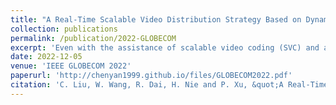 ```yaml
---
title: "A Real-Time Scalable Video Distribution Strategy Based on Dynamic Coalition and D2D Broadcast"
collection: publications
permalink: /publication/2022-GLOBECOM
excerpt: 'Even with the assistance of scalable video coding (SVC) and adaptive modulation and coding (AMC), the Internet service providers (ISP) are still challenged by videos&#39; surging traffic, compromising the quality of service (QoS) of end-users. To further promote the efficiency of real-time video distribution, we seek aids from the device-to-device (D2D) content distribution technique, where the user equipment (UEs) helps relay content to its nearby neighbours, reducing the transmission time of less popular video layers. To accomplish this, We introduce a new Dynamic Coalition Algorithm (DCA) which allocates spectral resources among coalitions based on their demands. The DCA consists of warm-up and update modules to handle the mobility of UEs during the transmission of real-time video. Multiple experiments show that our algorithm achieves good performance with lowered computational complexity, accelerated convergence, enhanced experience of services and robustness when broadcasting long videos.'
date: 2022-12-05
venue: 'IEEE GLOBECOM 2022'
paperurl: 'http://chenyan1999.github.io/files/GLOBECOM2022.pdf'
citation: 'C. Liu, W. Wang, R. Dai, H. Nie and P. Xu, &quot;A Real-Time Scalable Video Distribution Strategy Based on Dynamic Coalition and D2D Broadcast&quot;, GLOBECOM 2022 - 2022 IEEE Global Communications Conference, Rio de Janeiro, Brazil, 2022, pp. 19-24, doi: 10.1109/GLOBECOM48099.2022.10001625.'
---
```

<!-- This paper is about the number 1. The number 2 is left for future work.

[Download paper here](http://academicpages.github.io/files/paper1.pdf)

Recommended citation: Your Name, You. (2009). "Paper Title Number 1." <i>Journal 1</i>. 1(1). -->